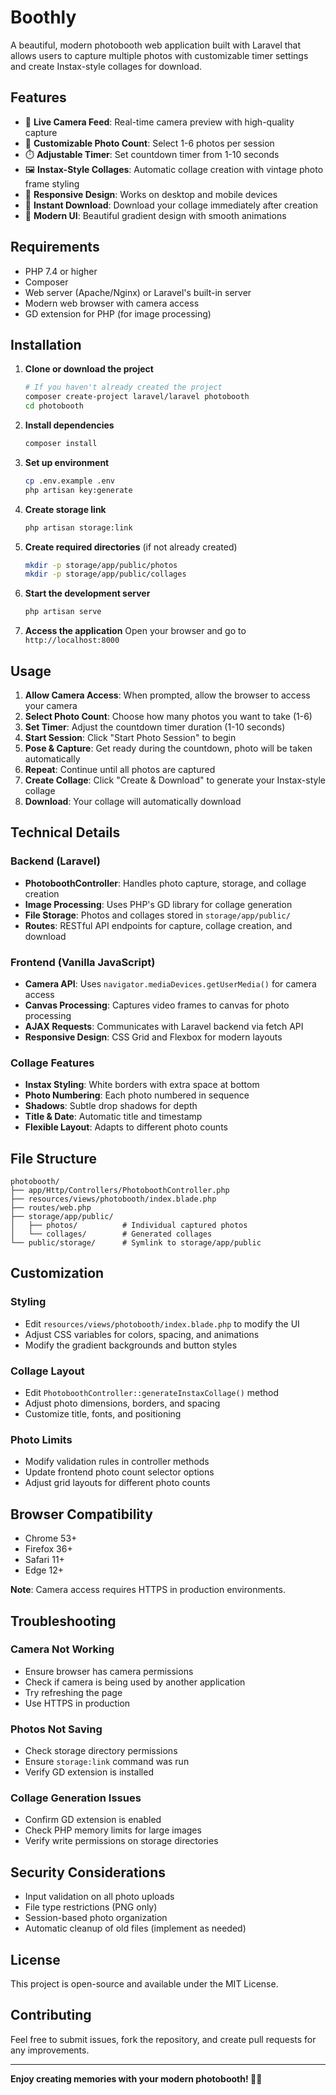 # Boothly

A beautiful, modern photobooth web application built with Laravel that allows users to capture multiple photos with customizable timer settings and create Instax-style collages for download.

## Features

- 📸 **Live Camera Feed**: Real-time camera preview with high-quality capture
- 🔢 **Customizable Photo Count**: Select 1-6 photos per session
- ⏱️ **Adjustable Timer**: Set countdown timer from 1-10 seconds
- 🖼️ **Instax-Style Collages**: Automatic collage creation with vintage photo frame styling
- 📱 **Responsive Design**: Works on desktop and mobile devices
- 💾 **Instant Download**: Download your collage immediately after creation
- 🎨 **Modern UI**: Beautiful gradient design with smooth animations

## Requirements

- PHP 7.4 or higher
- Composer
- Web server (Apache/Nginx) or Laravel's built-in server
- Modern web browser with camera access
- GD extension for PHP (for image processing)

## Installation

1. **Clone or download the project**
   ```bash
   # If you haven't already created the project
   composer create-project laravel/laravel photobooth
   cd photobooth
   ```

2. **Install dependencies**
   ```bash
   composer install
   ```

3. **Set up environment**
   ```bash
   cp .env.example .env
   php artisan key:generate
   ```

4. **Create storage link**
   ```bash
   php artisan storage:link
   ```

5. **Create required directories** (if not already created)
   ```bash
   mkdir -p storage/app/public/photos
   mkdir -p storage/app/public/collages
   ```

6. **Start the development server**
   ```bash
   php artisan serve
   ```

7. **Access the application**
   Open your browser and go to `http://localhost:8000`

## Usage

1. **Allow Camera Access**: When prompted, allow the browser to access your camera
2. **Select Photo Count**: Choose how many photos you want to take (1-6)
3. **Set Timer**: Adjust the countdown timer duration (1-10 seconds)
4. **Start Session**: Click "Start Photo Session" to begin
5. **Pose & Capture**: Get ready during the countdown, photo will be taken automatically
6. **Repeat**: Continue until all photos are captured
7. **Create Collage**: Click "Create & Download" to generate your Instax-style collage
8. **Download**: Your collage will automatically download

## Technical Details

### Backend (Laravel)
- **PhotoboothController**: Handles photo capture, storage, and collage creation
- **Image Processing**: Uses PHP's GD library for collage generation
- **File Storage**: Photos and collages stored in `storage/app/public/`
- **Routes**: RESTful API endpoints for capture, collage creation, and download

### Frontend (Vanilla JavaScript)
- **Camera API**: Uses `navigator.mediaDevices.getUserMedia()` for camera access
- **Canvas Processing**: Captures video frames to canvas for photo processing
- **AJAX Requests**: Communicates with Laravel backend via fetch API
- **Responsive Design**: CSS Grid and Flexbox for modern layouts

### Collage Features
- **Instax Styling**: White borders with extra space at bottom
- **Photo Numbering**: Each photo numbered in sequence
- **Shadows**: Subtle drop shadows for depth
- **Title & Date**: Automatic title and timestamp
- **Flexible Layout**: Adapts to different photo counts

## File Structure

```
photobooth/
├── app/Http/Controllers/PhotoboothController.php
├── resources/views/photobooth/index.blade.php
├── routes/web.php
├── storage/app/public/
│   ├── photos/          # Individual captured photos
│   └── collages/        # Generated collages
└── public/storage/      # Symlink to storage/app/public
```

## Customization

### Styling
- Edit `resources/views/photobooth/index.blade.php` to modify the UI
- Adjust CSS variables for colors, spacing, and animations
- Modify the gradient backgrounds and button styles

### Collage Layout
- Edit `PhotoboothController::generateInstaxCollage()` method
- Adjust photo dimensions, borders, and spacing
- Customize title, fonts, and positioning

### Photo Limits
- Modify validation rules in controller methods
- Update frontend photo count selector options
- Adjust grid layouts for different photo counts

## Browser Compatibility

- Chrome 53+
- Firefox 36+
- Safari 11+
- Edge 12+

**Note**: Camera access requires HTTPS in production environments.

## Troubleshooting

### Camera Not Working
- Ensure browser has camera permissions
- Check if camera is being used by another application
- Try refreshing the page
- Use HTTPS in production

### Photos Not Saving
- Check storage directory permissions
- Ensure `storage:link` command was run
- Verify GD extension is installed

### Collage Generation Issues
- Confirm GD extension is enabled
- Check PHP memory limits for large images
- Verify write permissions on storage directories

## Security Considerations

- Input validation on all photo uploads
- File type restrictions (PNG only)
- Session-based photo organization
- Automatic cleanup of old files (implement as needed)

## License

This project is open-source and available under the MIT License.

## Contributing

Feel free to submit issues, fork the repository, and create pull requests for any improvements.

---

**Enjoy creating memories with your modern photobooth! 📸✨**
